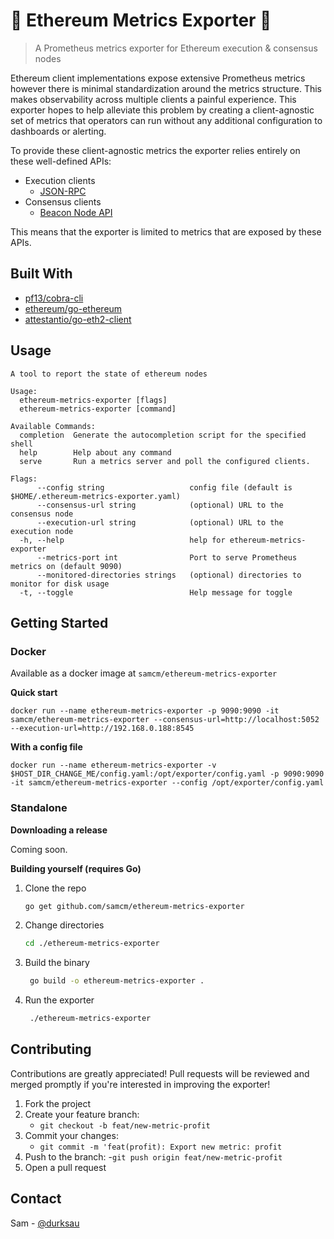 # 🦄 Ethereum Metrics Exporter 🦄

> A Prometheus metrics exporter for Ethereum execution & consensus nodes

Ethereum client implementations expose extensive Prometheus metrics however there is minimal standardization around the metrics structure. This makes observability across multiple clients a painful experience. This exporter hopes to help alleviate this problem by creating a client-agnostic set of metrics that operators can run without any additional configuration to dashboards or alerting.

To provide these client-agnostic metrics the exporter relies entirely on these well-defined APIs:
- Execution clients
  - [JSON-RPC](https://geth.ethereum.org/docs/rpc/server)
- Consensus clients
  - [Beacon Node API](https://ethereum.github.io/beacon-APIs/#/)

This means that the exporter is limited to metrics that are exposed by these APIs.

## Built With

* [pf13/cobra-cli](https://github.com/spf13/cobra-cli)
* [ethereum/go-ethereum](https://github.com/ethereum/go-ethereum)
* [attestantio/go-eth2-client](github.com/attestantio/go-eth2-client)
## Usage

```
A tool to report the state of ethereum nodes

Usage:
  ethereum-metrics-exporter [flags]
  ethereum-metrics-exporter [command]

Available Commands:
  completion  Generate the autocompletion script for the specified shell
  help        Help about any command
  serve       Run a metrics server and poll the configured clients.

Flags:
      --config string                   config file (default is $HOME/.ethereum-metrics-exporter.yaml)
      --consensus-url string            (optional) URL to the consensus node
      --execution-url string            (optional) URL to the execution node
  -h, --help                            help for ethereum-metrics-exporter
      --metrics-port int                Port to serve Prometheus metrics on (default 9090)
      --monitored-directories strings   (optional) directories to monitor for disk usage
  -t, --toggle                          Help message for toggle
```
## Getting Started

### Docker
Available as a docker image at `samcm/ethereum-metrics-exporter`

**Quick start**
```
docker run --name ethereum-metrics-exporter -p 9090:9090 -it samcm/ethereum-metrics-exporter --consensus-url=http://localhost:5052 --execution-url=http://192.168.0.188:8545
````
**With a config file**
```
docker run --name ethereum-metrics-exporter -v $HOST_DIR_CHANGE_ME/config.yaml:/opt/exporter/config.yaml -p 9090:9090 -it samcm/ethereum-metrics-exporter --config /opt/exporter/config.yaml

```

### Standalone
**Downloading a release**

Coming soon.


**Building yourself (requires Go)**

1. Clone the repo
   ```sh
   go get github.com/samcm/ethereum-metrics-exporter
   ```
2. Change directories
   ```sh
   cd ./ethereum-metrics-exporter
   ```
3. Build the binary
   ```sh  
    go build -o ethereum-metrics-exporter .
   ```
4. Run the exporter
   ```sh  
    ./ethereum-metrics-exporter
   ```
## Contributing

Contributions are greatly appreciated! Pull requests will be reviewed and merged promptly if you're interested in improving the exporter! 

1. Fork the project
2. Create your feature branch:
    - `git checkout -b feat/new-metric-profit`
3. Commit your changes:
    - `git commit -m 'feat(profit): Export new metric: profit`
4. Push to the branch:
    -`git push origin feat/new-metric-profit`
5. Open a pull request

## Contact

Sam - [@durksau](https://twitter.com/durksau)
